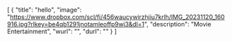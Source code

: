 [
  {
    "title": "hello",
    "image": "https://www.dropbox.com/scl/fi/456waucywirzhjiu7krlh/IMG_20231120_160916.jpg?rlkey=be4qb1291jnotamleoffp9wj3&dl=1",
    "description": "Movie Entertainment",
    "wurl": "",
    "durl": ""
  }
]
